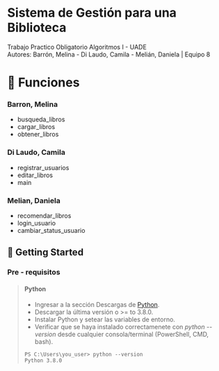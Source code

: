 # Sistema de Gestión para una Biblioteca
Trabajo Practico Obligatorio Algoritmos I - UADE  
Autores: Barrón, Melina -  Di Laudo, Camila - Melián, Daniela | Equipo 8

# 🐍 Funciones

### Barron, Melina  
 - busqueda_libros  
 - cargar_libros  
 - obtener_libros 
### Di Laudo, Camila  
 - registrar_usuarios  
 - editar_libros 
 - main
### Melian, Daniela  
 - recomendar_libros  
 - login_usuario  
 - cambiar_status_usuario  

## 🚀 Getting Started

### Pre - requisitos

> #### Python 
>
> - Ingresar a la sección Descargas de [Python](https://www.python.org/downloads/).
> - Descargar la última versión o >= to 3.8.0.
> - Instalar Python y setear las variables de entorno.
> - Verificar que se haya instalado correctamenete con *python --version* desde cualquier consola/terminal (PowerShell, CMD, bash).
> ```
> PS C:\Users\you_user> python --version
> Python 3.8.0
> ```
